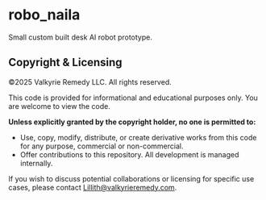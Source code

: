 # robo_naila
Small custom built desk AI robot prototype.

## Copyright & Licensing

©2025 Valkyrie Remedy LLC. All rights reserved.

This code is provided for informational and educational purposes only. You are welcome to view the code.

**Unless explicitly granted by the copyright holder, no one is permitted to:**
* Use, copy, modify, distribute, or create derivative works from this code for any purpose, commercial or non-commercial.
* Offer contributions to this repository. All development is managed internally.

If you wish to discuss potential collaborations or licensing for specific use cases, please contact Lillith@valkyrieremedy.com.